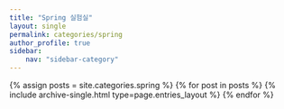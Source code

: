 ```yaml
---
title: "Spring 실험실"
layout: single
permalink: categories/spring
author_profile: true
sidebar:                  
    nav: "sidebar-category"
---
```


{% assign posts = site.categories.spring %}
{% for post in posts %} {% include archive-single.html type=page.entries_layout %} {% endfor %}

